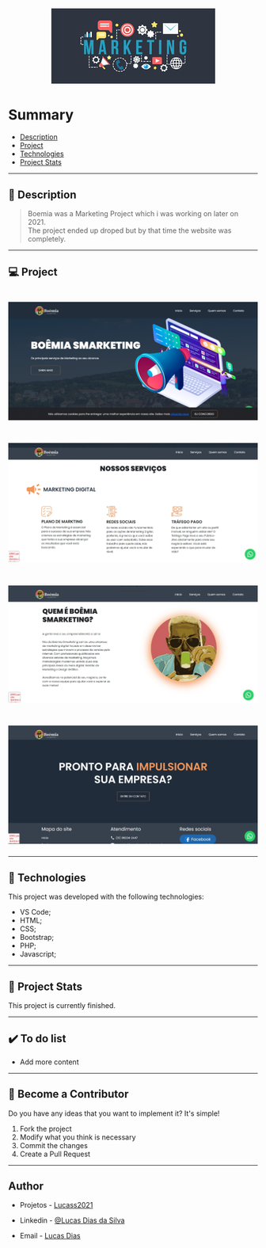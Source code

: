 <h1 align="center">
    <img src="./git/capa.png"/>
</h1>

# Summary

- [Description](#📝-Description)
- [Project](#💻-Project)
- [Technologies](#🚀-Technologies)
- [Project Stats](#🎯-Project-Stats)

---

## 📝 Description

> Boemia was a Marketing Project which i was working on later on 2021. <br>
> The project ended up droped but by that time the website was completely.



---

## 💻 Project

<h1 align="center">
    <img src="./git/projeto1.jpg"/>
</h1>
<h1 align="center">
    <img src="./git/projeto2.jpg"/>
</h1>
<h1 align="center">
    <img src="./git/projeto3.jpg"/>
</h1>
<h1 align="center">
    <img src="./git/projeto4.jpg"/>
</h1>



---

## 🚀 Technologies
This project was developed with the following technologies:
* VS Code;
* HTML;
* CSS;
* Bootstrap;
* PHP;
* Javascript;



---

## 🎯 Project Stats

This project is currently finished.


---

## :heavy_check_mark: To do list

- Add more content

---

## :handshake: Become a Contributor

Do you have any ideas that you want to implement it? It's simple!

1. Fork the project
2. Modify what you think is necessary
3. Commit the changes
4. Create a Pull Request

---

## Author

- Projetos - [Lucass2021](https://github.com/Lucass2021)

- Linkedin - [@Lucas Dias da Silva](https://www.linkedin.com/in/lucas-dias-da-silva-118954199/)

- Email - [Lucas Dias](mailto:lucas.allx@hotmail.com")
